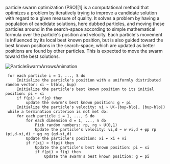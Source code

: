  particle swarm optimization (PSO)[1] is a computational method that optimizes a problem by iteratively trying to improve a candidate solution with regard to a given measure of quality. It solves a problem by having a population of candidate solutions, here dubbed particles, and moving these particles around in the search-space according to simple mathematical formula over the particle's position and velocity. Each particle's movement is influenced by its local best known position, but is also guided toward the best known positions in the search-space, which are updated as better positions are found by other particles. This is expected to move the swarm toward the best solutions. 

 ![ParticleSwarmArrowsAnimation](https://github.com/ArkS0001/CloudSim/assets/113760964/496f5b1b-463d-4874-b90c-3f7eeeda7069)

     for each particle i = 1, ..., S do
         Initialize the particle's position with a uniformly distributed random vector: xi ~ U(blo, bup)
         Initialize the particle's best known position to its initial position: pi ← xi
         if f(pi) < f(g) then
             update the swarm's best known position: g ← pi
         Initialize the particle's velocity: vi ~ U(-|bup-blo|, |bup-blo|)
     while a termination criterion is not met do:
         for each particle i = 1, ..., S do
             for each dimension d = 1, ..., n do
                 Pick random numbers: rp, rg ~ U(0,1)
                 Update the particle's velocity: vi,d ← w vi,d + φp rp (pi,d-xi,d) + φg rg (gd-xi,d)
             Update the particle's position: xi ← xi + vi
             if f(xi) < f(pi) then
                 Update the particle's best known position: pi ← xi
                 if f(pi) < f(g) then
                     Update the swarm's best known position: g ← pi
